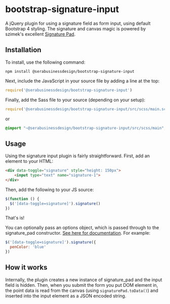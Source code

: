 # bootstrap-signature-input

A jQuery plugin for using a signature field as form input, using default Bootstrap 4 styling. The signature and canvas magic is powered by szimek's excellent [Signature Pad](https://github.com/szimek/signature_pad).

## Installation
To install, use the following command:
```shell script
npm install @serabusinessdesign/bootstrap-signature-input
```

Next, include the JavaScript in your source file by adding a line at the top:
```javascript
require('@serabusinessdesign/bootstrap-signature-input')
```

Finally, add the Sass file to your source (depending on your setup):
```javascript
require('@serabusinessdesign/bootstrap-signature-input/src/scss/main.scss')
```
or
```scss
@import "~@serabusinessdesign/bootstrap-signature-input/src/scss/main";
```

## Usage

Using the signature input plugin is fairly straightforward. First, add an element to your HTML:
```html
<div data-toggle="signature" style="height: 150px">
    <input type="text" name="signature-1">
</div>
```
Then, add the following to your JS source:
```javascript
$(function () {
  $('[data-toggle=signature]').signature()
})
```
That's is!

You can optionally pass an options object, which is passed through to the signature_pad constructor. [See here for documentation](https://github.com/szimek/signature_pad#options). For example:
```javascript
$('[data-toggle=signature]').signature({
  penColor: 'blue'
})
```

## How it works

Internally, the plugin creates a new instance of signature_pad and the input field is hidden. Then, when you submit the form you put DOM element in, the point data is read from the canvas (using `signaturePad.toData()`) and inserted into the input element as a JSON encoded string. 

